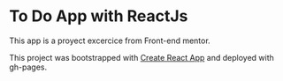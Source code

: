 # To Do App with ReactJs

This app is a proyect excercice from Front-end mentor.

This project was bootstrapped with [Create React App](https://github.com/facebook/create-react-app) and deployed with gh-pages.

